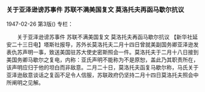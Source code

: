 ### 关于亚泽逊谤苏事件  苏联不满美国复文  莫洛托夫再函马歇尔抗议

1947-02-26
第3版()
专栏：

　　关于亚泽逊谤苏事件
    苏联不满美国复文
    莫洛托夫再函马歇尔抗议
    【新华社延安二十三日电】塔斯社报导，苏外长莫洛托夫二月十四日曾就美副国务卿亚泽逊发表仇苏声明一事，致送美国驻苏大使史密斯照会一件。莫洛托夫于二月十八日接到美国务卿马歇尔之复电，内称：亚氏声明不能称为不是原恕，盖此乃其职责所在，该声明应归于他的坦白而非敌意。二月二十日，莫洛托夫函复马歇尔称，马氏关于亚泽逊敌意谈话之复函不足令人信服，苏联政府仍坚持二月十四日莫洛托夫照会中所阐明之见解。
